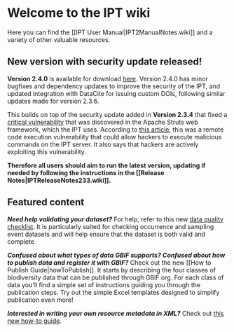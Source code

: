 # Welcome to the IPT wiki

Here you can find the [[IPT User Manual|IPT2ManualNotes.wiki]] and a variety of other valuable resources.

## New version with security update released!

**Version 2.4.0** is available for download [here](https://repository.gbif.org/content/groups/gbif/org/gbif/ipt/2.4.0/ipt-2.4.0.war). Version 2.4.0 has minor bugfixes and dependency updates to improve the security of the IPT, and updated integration with DataCite for issuing custom DOIs, following similar updates made for version 2.3.6.

This builds on top of the security update added in **Version 2.3.4** that fixed a [critical vulnerability](https://struts.apache.org/docs/s2-045.html) that was discovered in the Apache Struts web framework, which the IPT uses. According to [this article](http://thehackernews.com/2017/03/apache-struts-framework.html), this was a remote code execution vulnerability that could allow hackers to execute malicious commands on the IPT server. It also says that hackers are actively exploiting this vulnerability.

**Therefore all users should aim to run the latest version, updating if needed by following the instructions in the [[Release Notes|IPTReleaseNotes233.wiki]].**

## Featured content

_**Need help validating your dataset?**_ For help, refer to this new [data quality checklist](https://github.com/gbif/ipt/wiki/dataQualityChecklist). It is particularly suited for checking occurrence and sampling event datasets and will help ensure that the dataset is both valid and complete

_**Confused about what types of data GBIF supports? Confused about how to publish data and register it with GBIF?**_ Check out the new [[How to Publish Guide|howToPublish]]. It starts by describing the four classes of biodiversity data that can be published through GBIF.org. For each class of data you'll find a simple set of instructions guiding you through the publication steps. Try out the simple Excel templates designed to simplify publication even more!

_**Interested in writing your own resource metadata in XML?**_ Check out [this new how-to guide](https://github.com/gbif/ipt/wiki/How-to-write-your-own-EML-XML-file).
